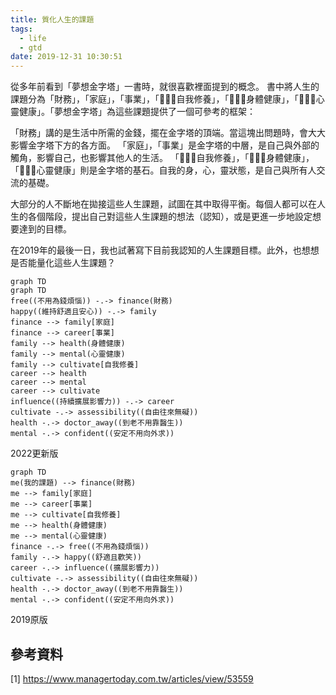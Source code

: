 ```yaml
---
title: 質化人生的課題
tags:
  - life
  - gtd
date: 2019-12-31 10:30:51
---
```


從多年前看到「夢想金字塔」一書時，就很喜歡裡面提到的概念。
書中將人生的課題分為「財務」，「家庭」，「事業」，「自我修養」，「身體健康」，「心靈健康」。「夢想金字塔」為這些課題提供了一個可參考的框架：

「財務」講的是生活中所需的金錢，擺在金字塔的頂端。當這塊出問題時，會大大影響金字塔下方的各方面。
「家庭」，「事業」是金字塔的中層，是自己與外部的觸角，影響自己，也影響其他人的生活。
「自我修養」，「身體健康」，「心靈健康」則是金字塔的基石。自我的身，心，靈狀態，是自己與所有人交流的基礎。

大部分的人不斷地在拋接這些人生課題，試圖在其中取得平衡。每個人都可以在人生的各個階段，提出自己對這些人生課題的想法（認知），或是更進一步地設定想要達到的目標。

在2019年的最後一日，我也試著寫下目前我認知的人生課題目標。此外，也想想是否能量化這些人生課題？

```mermaid
graph TD
graph TD
free((不用為錢煩惱)) -.-> finance(財務)
happy((維持舒適且安心)) -.-> family
finance --> family[家庭]
finance --> career[事業]
family --> health(身體健康)
family --> mental(心靈健康)
family --> cultivate[自我修養]
career --> health
career --> mental
career --> cultivate
influence((持續擴展影響力)) -.-> career
cultivate -.-> assessibility((自由往來無礙))
health -.-> doctor_away((到老不用靠醫生))
mental -.-> confident((安定不用向外求))
```
2022更新版


```mermaid
graph TD
me(我的課題) --> finance(財務)
me --> family[家庭]
me --> career[事業]
me --> cultivate[自我修養]
me --> health(身體健康)
me --> mental(心靈健康)
finance -.-> free((不用為錢煩惱))
family -.-> happy((舒適且歡笑))
career -.-> influence((擴展影響力))
cultivate -.-> assessibility((自由往來無礙))
health -.-> doctor_away((到老不用靠醫生))
mental -.-> confident((安定不用向外求))
```
2019原版

## 參考資料

[1] https://www.managertoday.com.tw/articles/view/53559
